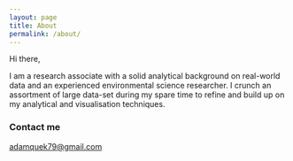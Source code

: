 ```yaml
---
layout: page
title: About
permalink: /about/
---
```


Hi there,

I am a research associate with a solid analytical background on real-world data and an experienced environmental science researcher. I crunch an assortment of large data-set during my spare time to refine and build up on my analytical and visualisation techniques.


### Contact me

[adamquek79@gmail.com](mailto:adamquek79@gmail.com)
